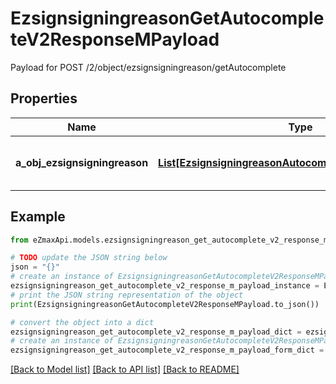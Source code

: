 # EzsignsigningreasonGetAutocompleteV2ResponseMPayload

Payload for POST /2/object/ezsignsigningreason/getAutocomplete

## Properties

Name | Type | Description | Notes
------------ | ------------- | ------------- | -------------
**a_obj_ezsignsigningreason** | [**List[EzsignsigningreasonAutocompleteElementResponse]**](EzsignsigningreasonAutocompleteElementResponse.md) | An array of Ezsignsigningreason autocomplete element response. | 

## Example

```python
from eZmaxApi.models.ezsignsigningreason_get_autocomplete_v2_response_m_payload import EzsignsigningreasonGetAutocompleteV2ResponseMPayload

# TODO update the JSON string below
json = "{}"
# create an instance of EzsignsigningreasonGetAutocompleteV2ResponseMPayload from a JSON string
ezsignsigningreason_get_autocomplete_v2_response_m_payload_instance = EzsignsigningreasonGetAutocompleteV2ResponseMPayload.from_json(json)
# print the JSON string representation of the object
print(EzsignsigningreasonGetAutocompleteV2ResponseMPayload.to_json())

# convert the object into a dict
ezsignsigningreason_get_autocomplete_v2_response_m_payload_dict = ezsignsigningreason_get_autocomplete_v2_response_m_payload_instance.to_dict()
# create an instance of EzsignsigningreasonGetAutocompleteV2ResponseMPayload from a dict
ezsignsigningreason_get_autocomplete_v2_response_m_payload_form_dict = ezsignsigningreason_get_autocomplete_v2_response_m_payload.from_dict(ezsignsigningreason_get_autocomplete_v2_response_m_payload_dict)
```
[[Back to Model list]](../README.md#documentation-for-models) [[Back to API list]](../README.md#documentation-for-api-endpoints) [[Back to README]](../README.md)


